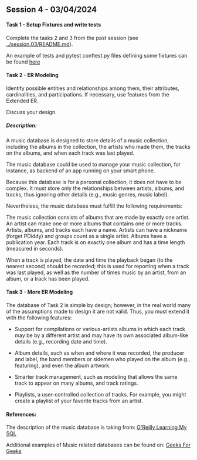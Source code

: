 ## Session 4 - 03/04/2024

#### Task 1 - Setup Fixtures and write tests

Complete the tasks 2 and 3 from the past session (see [../session.03/README.md](../session.03/README.md)).

An example of tests and pytest conftest.py files defining some fixtures can be found [here](.)

#### Task 2 - ER Modeling

Identify possible entities and relationships among them, their attributes, cardinalities, and participations. If necessary, use features from the Extended ER.

Discuss your design.

##### Description:

A music database is designed to store details of a music collection, including the albums in the collection, the artists who made them, the tracks on the albums, and when each track was last played.

The music database could be used to manage your music collection, for instance, as backend of an app running on your smart phone.

Because this database is for a personal collection, it does not have to be complex. It must store only the relationships between artists, albums, and tracks, thus ignoring other details (e.g., music genres, music label).

Nevertheless, the music database must fulfill the following requirements:

The music collection consists of albums that are made by exactly one artist. An artist can make one or more albums that contains one or more tracks. Artists, albums, and tracks each have a name. Artists can have a nickname (forget PDiddy) and groups count as a single artist. Albums have a publication year. Each track is on exactly one album and has a time length (measured in seconds).

When a track is played, the date and time the playback began (to the nearest second) should be recorded; this is used for reporting when a track was last played, as well as the number of times music by an artist, from an album, or a track has been played.

#### Task 3 - More ER Modeling

The database of Task 2 is simple by design; however, in the real world many of the assumptions made to design it are not valid. Thus, you must extend it with the following features:

- Support for compilations or various-artists albums in which each track may be by a different artist and may have its own associated album-like details (e.g., recording date and time). 

- Album details, such as when and where it was recorded, the producer and label, the band members or sidemen who played on the album (e.g., featuring), and even the album artwork.

- Smarter track management, such as modeling that allows the same track to appear on many albums, and track ratings.
 
- Playlists, a user-controlled collection of tracks. For example, you might create a playlist of your favorite tracks from an artist.

#### References:
The description of the music database is taking from: 
[O'Reilly Learning My SQL](https://www.oreilly.com/library/view/learning-mysql/0596008643/ch04s04.html)

Additional examples of Music related databases can be found on: [Geeks For Geeks](https://www.geeksforgeeks.org/how-to-design-a-database-for-music-streaming-app/)